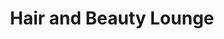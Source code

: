 ---
title: "Hair and Beauty Lounge"
url: /linkenheim-hochstetten/hair-and-beauty-lounge/
shop: Friseur
---